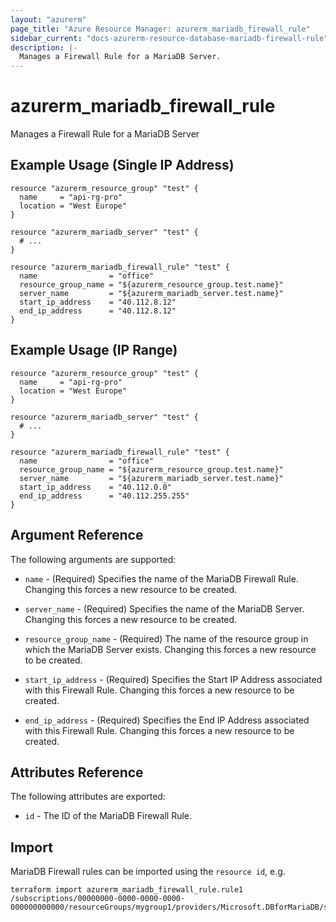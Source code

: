 ```yaml
---
layout: "azurerm"
page_title: "Azure Resource Manager: azurerm_mariadb_firewall_rule"
sidebar_current: "docs-azurerm-resource-database-mariadb-firewall-rule"
description: |-
  Manages a Firewall Rule for a MariaDB Server.
---
```


# azurerm_mariadb_firewall_rule

Manages a Firewall Rule for a MariaDB Server

## Example Usage (Single IP Address)

```hcl
resource "azurerm_resource_group" "test" {
  name     = "api-rg-pro"
  location = "West Europe"
}

resource "azurerm_mariadb_server" "test" {
  # ...
}

resource "azurerm_mariadb_firewall_rule" "test" {
  name                = "office"
  resource_group_name = "${azurerm_resource_group.test.name}"
  server_name         = "${azurerm_mariadb_server.test.name}"
  start_ip_address    = "40.112.8.12"
  end_ip_address      = "40.112.8.12"
}
```

## Example Usage (IP Range)

```hcl
resource "azurerm_resource_group" "test" {
  name     = "api-rg-pro"
  location = "West Europe"
}

resource "azurerm_mariadb_server" "test" {
  # ...
}

resource "azurerm_mariadb_firewall_rule" "test" {
  name                = "office"
  resource_group_name = "${azurerm_resource_group.test.name}"
  server_name         = "${azurerm_mariadb_server.test.name}"
  start_ip_address    = "40.112.0.0"
  end_ip_address      = "40.112.255.255"
}
```

## Argument Reference

The following arguments are supported:

* `name` - (Required) Specifies the name of the MariaDB Firewall Rule. Changing this forces a new resource to be created.

* `server_name` - (Required) Specifies the name of the MariaDB Server. Changing this forces a new resource to be created.

* `resource_group_name` - (Required) The name of the resource group in which the MariaDB Server exists. Changing this forces a new resource to be created.

* `start_ip_address` - (Required) Specifies the Start IP Address associated with this Firewall Rule. Changing this forces a new resource to be created.

* `end_ip_address` - (Required) Specifies the End IP Address associated with this Firewall Rule. Changing this forces a new resource to be created.

## Attributes Reference

The following attributes are exported:

* `id` - The ID of the MariaDB Firewall Rule.

## Import

MariaDB Firewall rules can be imported using the `resource id`, e.g.

```shell
terraform import azurerm_mariadb_firewall_rule.rule1 /subscriptions/00000000-0000-0000-0000-000000000000/resourceGroups/mygroup1/providers/Microsoft.DBforMariaDB/servers/server1/firewallRules/rule1
```
